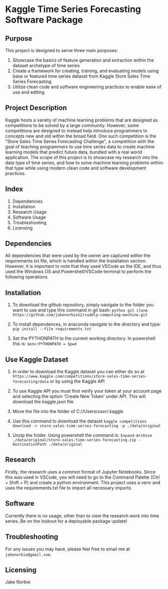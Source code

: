 # Kaggle Time Series Forecasting Software Package

## Purpose

This project is designed to serve three main purposes:

1. Showcase the basics of feature generation and extraction within the dataset archetype of time series
2. Create a framework for creating, training, and evaluating models using base or featured time series dataset from Kaggle Store Sales Time Series Forecasting
3. Utilize clean code and software engineering practices to enable ease of use and editing

## Project Description

Kaggle hosts a variety of machine learning problems that are designed as competitions to be solved by a large community. However, some competitions are designed to instead help introduce programmers to concepts new and old within the broad field. One such competition is the "Store Sales Time Series Forecasting Challenge", a competition with the goal of teaching programmers to use time series data to create machine learning models that predict future data, bundled with a real world application. The scope of this project is to showcase my research into the data type of time series, and how to solve machine learning problems within that type while using modern clean code and software development practices.

## Index

1. Dependencies
2. Installation
3. Research Usage
4. Software Usage
5. Troubleshooting
6. Licensing

## Dependencies

All dependencies that were used by the owner are captured within the requirements.txt file, which is handled within the Installation section. However, it is important to note that they used VSCode as the IDE, and thus used the Windows OS and Powershell/VSCode terminal to perform the following operations.

## Installation

1) To download the github repository, simply navigate to the folder you want to use and type this command in git bash:
```python git clone https://github.com/jakenorbie12/cuddly-computing-machine.git```

2) To install dependences, in anaconda navigate to the directory and type:
```pip install --file requirements.txt```

3) Set the PYTHONPATH to the current working directory. In powershell this is:
```$env:PYTHONPATH = $pwd```

## Use Kaggle Dataset

1) In order to download the Kaggle dataset you can either do so at `https://www.kaggle.com/competitions/store-sales-time-series-forecasting/data` or by using the Kaggle API

2) To use Kaggle API you must first verify your token at your account page and selecting the option 'Create New Token' under API. This will download the kaggle.json file

3) Move the file into the folder of C://Users/*user*/.kaggle

4) Use this command to download the dataset
```kaggle competitions download -c store-sales-time-series-forecasting -p ./data/original```

5) Unzip the folder. Using powershell the command is:
```Expand-Archive ./data/original/store-sales-time-series-forecasting.zip -DestinationPath ./data/original```

## Research

Firstly, the research uses a common format of Jupyter Notebooks. Since this was used in VSCode, you will need to go to the Command Palette (Ctrl + Shift + P) and create a python environment. This project uses a venv and uses the requirements.txt file to import all necessary imports.

## Software

Currently there is no usage, other than to view the research work into time series. Be on the lookout for a deployable package update!

## Troubleshooting

For any issues you may have, please feel free to email me at `jakenorbie@gmail.com`.

## Licensing

Jake Norbie
